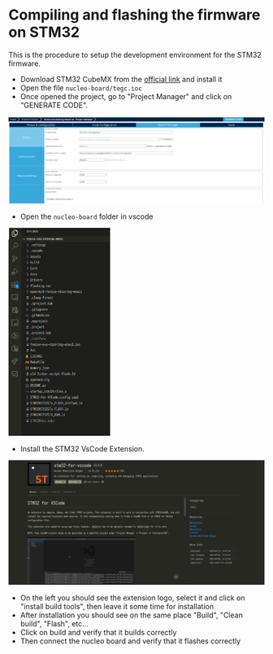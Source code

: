 # Compiling and flashing the firmware on STM32

This is the procedure to setup the development environment for the STM32 firmware.

- Download STM32 CubeMX from the [official link](https://www.st.com/en/development-tools/stm32cubemx.html) and install it
- Open the file `nucleo-board/tegc.ioc`
- Once opened the project, go to "Project Manager" and click on "GENERATE CODE".

<img src="./img/cubemx_generation.png" alt="drawing" width="900"/>

- Open the `nucleo-board` folder in vscode

<img src="./img/fmanager.png" alt="drawing" width="200"/>

- Install the STM32 VsCode Extension.

<img src="./img/stm32_vscode_extension.png" alt="drawing" width="900"/>

- On the left you should see the extension logo, select it and click on "install build tools", then leave it some time for installation
- After installation you should see on the same place "Build", "Clean build", "Flash", etc...
- Click on build and verify that it builds correctly
- Then connect the nucleo board and verify that it flashes correctly


